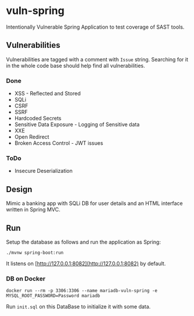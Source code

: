 # vuln-spring
Intentionally Vulnerable Spring Application to test coverage of SAST tools.

## Vulnerabilities
Vulnerabilities are tagged with a comment with `Issue` string. Searching for it in the whole code base should help find all vulnerabilities. 

### Done
* XSS - Reflected and Stored
* SQLi
* CSRF
* SSRF
* Hardcoded Secrets
* Sensitive Data Exposure - Logging of Sensitive data
* XXE
* Open Redirect
* Broken Access Control - JWT issues

### ToDo
* Insecure Deserialization

## Design

Mimic a banking app with SQLi DB for user details and an HTML interface written in Spring MVC.

## Run

Setup the database as follows and run the application as Spring:

`./mvnw spring-boot:run`

It listens on [http://127.0.0.1:8082](http://127.0.0.1:8082) by default.

### DB on Docker
`docker run --rm -p 3306:3306 --name mariadb-vuln-spring -e MYSQL_ROOT_PASSWORD=Password mariadb`

Run `init.sql` on this DataBase to initialize it with some data.

